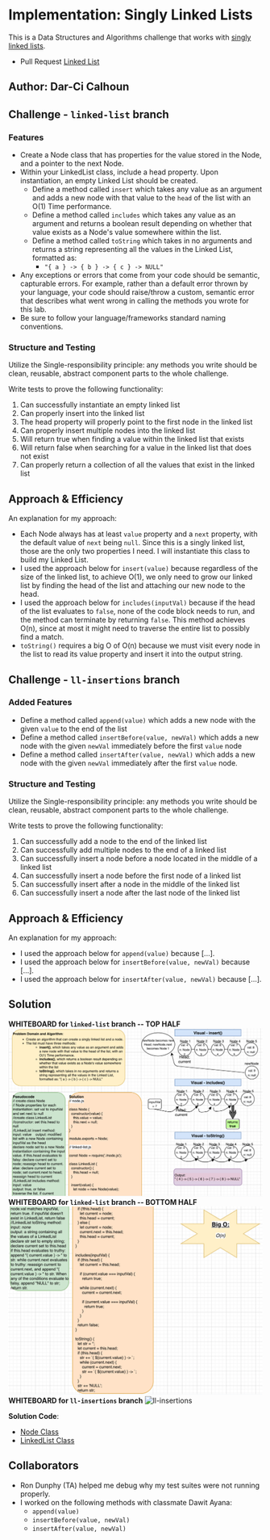 # Implementation: Singly Linked Lists

This is a Data Structures and Algorithms challenge that works with [singly linked lists](https://www.educative.io/edpresso/what-is-a-singly-linked-list).

- Pull Request [Linked List](https://github.com/dcalhoun286/data-structures-and-algorithms/pull/31)

## Author: Dar-Ci Calhoun

## Challenge - `linked-list` branch

### Features

- Create a Node class that has properties for the value stored in the Node, and a pointer to the next Node.
- Within your LinkedList class, include a head property. Upon instantiation, an empty Linked List should be created.
  - Define a method called `insert` which takes any value as an argument and adds a new node with that value to the `head` of the list with an O(1) Time performance.
  - Define a method called `includes` which takes any value as an argument and returns a boolean result depending on whether that value exists as a Node's value somewhere within the list.
  - Define a method called `toString` which takes in no arguments and returns a string representing all the values in the Linked List, formatted as:
    - `"{ a } -> { b } -> { c } -> NULL"`
- Any exceptions or errors that come from your code should be semantic, capturable errors. For example, rather than a default error thrown by your language, your code should raise/throw a custom, semantic error that describes what went wrong in calling the methods you wrote for this lab.
- Be sure to follow your language/frameworks standard naming conventions.

### Structure and Testing

Utilize the Single-responsibility principle: any methods you write should be clean, reusable, abstract component parts to the whole challenge.

Write tests to prove the following functionality:

1. Can successfully instantiate an empty linked list
1. Can properly insert into the linked list
1. The head property will properly point to the first node in the linked list
1. Can properly insert multiple nodes into the linked list
1. Will return true when finding a value within the linked list that exists
1. Will return false when searching for a value in the linked list that does not exist
1. Can properly return a collection of all the values that exist in the linked list

## Approach & Efficiency

An explanation for my approach:

- Each Node always has at least `value` property and a `next` property, with the default value of `next` being `null`. Since this is a singly linked list, those are the only two properties I need. I will instantiate this class to build my Linked List.
- I used the approach below for `insert(value)` because regardless of the size of the linked list, to achieve O(1), we only need to grow our linked list by finding the head of the list and attaching our new node to the head.
- I used the approach below for `includes(inputVal)` because if the head of the list evaluates to `false`, none of the code block needs to run, and the method can terminate by returning `false`. This method achieves O(n), since at most it might need to traverse the entire list to possibly find a match.
- `toString()` requires a big O of O(n) because we must visit every node in the list to read its value property and insert it into the output string.

## Challenge - `ll-insertions` branch

### Added Features

- Define a method called `append(value)` which adds a new node with the given `value` to the end of the list
- Define a method called `insertBefore(value, newVal)` which adds a new node with the given `newVal` immediately before the first `value` node
- Define a method called `insertAfter(value, newVal)` which adds a new node with the given `newVal` immediately after the first `value` node.

### Structure and Testing

Utilize the Single-responsibility principle: any methods you write should be clean, reusable, abstract component parts to the whole challenge.

Write tests to prove the following functionality:

1. Can successfully add a node to the end of the linked list
1. Can successfully add multiple nodes to the end of a linked list
1. Can successfully insert a node before a node located in the middle of a linked list
1. Can successfully insert a node before the first node of a linked list
1. Can successfully insert after a node in the middle of the linked list
1. Can successfully insert a node after the last node of the linked list

## Approach & Efficiency

An explanation for my approach:

- I used the approach below for `append(value)` because [...].
- I used the approach below for `insertBefore(value, newVal)` because [...].
- I used the approach below for `insertAfter(value, newVal)` because [...].

## Solution

**WHITEBOARD for `linked-list` branch -- TOP HALF**
![whiteboard1-linked-list](./assets/linked-list1.png)
**WHITEBOARD for `linked-list` branch -- BOTTOM HALF**
![whiteboard2-linked-list](./assets/linked-list2.png)
**WHITEBOARD for `ll-insertions` branch**
![ll-insertions]()

**Solution Code**:

- [Node Class](./lib/node.js)
- [LinkedList Class](./lib/linked-list.js)

## Collaborators

- Ron Dunphy (TA) helped me debug why my test suites were not running properly.
- I worked on the following methods with classmate Dawit Ayana:
  - `append(value)`
  - `insertBefore(value, newVal)`
  - `insertAfter(value, newVal)`
